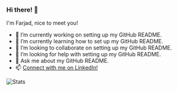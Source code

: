 ### Hi there! 👋

I'm Farjad, nice to meet you!

- 🔭 I’m currently working on setting up my GitHub README.
- 🌱 I’m currently learning how to set up my GitHub README.
- 👯 I’m looking to collaborate on setting up my GitHub README.
- 🤔 I’m looking for help with setting up my GitHub README.
- 💬 Ask me about my GitHub README.
- 📫 [Connect with me on LinkedIn!](https://www.linkedin.com/in/farjadfazli)

<!--
**farjadfazli/farjadfazli** is a ✨ _special_ ✨ repository because its `README.md` (this file) appears on your GitHub profile.

Here are some ideas to get you started:

- 🔭 I’m currently working on setting up my GitHub README.
- 🌱 I’m currently learning how to set up my GitHub README.
- 👯 I’m looking to collaborate on setting up my GitHub README.
- 🤔 I’m looking for help with setting up my GitHub README.
- 💬 Ask me about my GitHub README.
- 📫 Connect with me on LinkedIn!
- 😄 Pronouns: He/Him
- ⚡ Fun fact: 
-->

![Stats](https://github-readme-stats.vercel.app/api?username=farjadfazli&show_icons=true&count_private=true%22%20align=%22center&hide=stars,issues)
